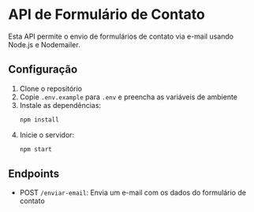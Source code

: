 # API de Formulário de Contato

Esta API permite o envio de formulários de contato via e-mail usando Node.js e Nodemailer.

## Configuração

1. Clone o repositório
2. Copie `.env.example` para `.env` e preencha as variáveis de ambiente
3. Instale as dependências:
   ```bash
   npm install
   ```
4. Inicie o servidor:
   ```bash
   npm start
   ```

## Endpoints

- POST `/enviar-email`: Envia um e-mail com os dados do formulário de contato
